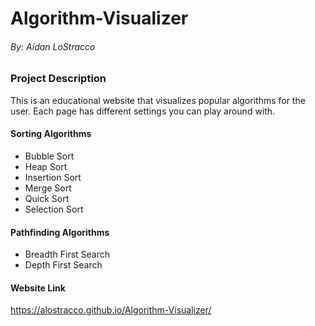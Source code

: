 # Algorithm-Visualizer

###### By: Aidan LoStracco

### Project Description

This is an educational website that visualizes popular algorithms for the user. Each page has different settings you can play around with. 

#### Sorting Algorithms
- Bubble Sort
- Heap Sort
- Insertion Sort
- Merge Sort
- Quick Sort
- Selection Sort

#### Pathfinding Algorithms
- Breadth First Search
- Depth First Search

#### Website Link
https://alostracco.github.io/Algorithm-Visualizer/
